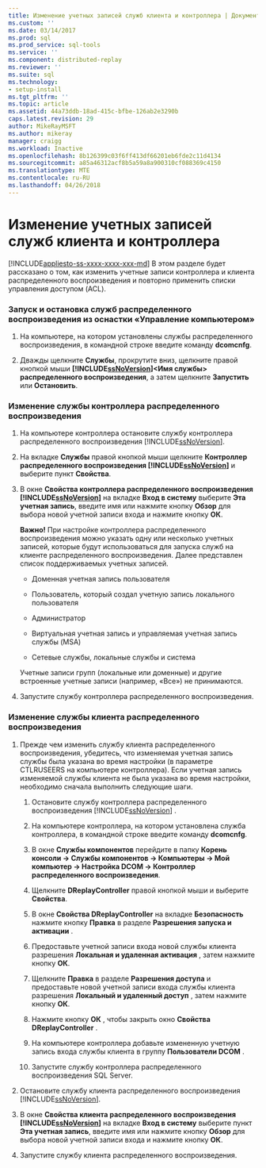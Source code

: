 ```yaml
---
title: Изменение учетных записей служб клиента и контроллера | Документы Майкрософт
ms.custom: ''
ms.date: 03/14/2017
ms.prod: sql
ms.prod_service: sql-tools
ms.service: ''
ms.component: distributed-replay
ms.reviewer: ''
ms.suite: sql
ms.technology:
- setup-install
ms.tgt_pltfrm: ''
ms.topic: article
ms.assetid: 44a73ddb-18ad-415c-bfbe-126ab2e3290b
caps.latest.revision: 29
author: MikeRayMSFT
ms.author: mikeray
manager: craigg
ms.workload: Inactive
ms.openlocfilehash: 8b126399c03f6ff413df66201eb6fde2c11d4134
ms.sourcegitcommit: a85a46312acf8b5a59a8a900310cf088369c4150
ms.translationtype: MTE
ms.contentlocale: ru-RU
ms.lasthandoff: 04/26/2018
---
```

# <a name="modify-the-controller-and-client-services-accounts"></a>Изменение учетных записей служб клиента и контроллера
[!INCLUDE[appliesto-ss-xxxx-xxxx-xxx-md](../../includes/appliesto-ss-xxxx-xxxx-xxx-md.md)]
  В этом разделе будет рассказано о том, как изменить учетные записи контроллера и клиента распределенного воспроизведения и повторно применить списки управления доступом (ACL).  
  
### <a name="to-start-or-stop-the-distributed-replay-services-using-computer-management"></a>Запуск и остановка служб распределенного воспроизведения из оснастки «Управление компьютером»  
  
1.  На компьютере, на котором установлены службы распределенного воспроизведения, в командной строке введите команду **dcomcnfg**.  
  
2.  Дважды щелкните **Службы**, прокрутите вниз, щелкните правой кнопкой мыши **[!INCLUDE[ssNoVersion](../../includes/ssnoversion-md.md)]\<Имя службы> распределенного воспроизведения**, а затем щелкните **Запустить** или **Остановить**.  
  
### <a name="to-modify-the-distributed-replay-controller-service"></a>Изменение службы контроллера распределенного воспроизведения  
  
1.  На компьютере контроллера остановите службу контроллера распределенного воспроизведения [!INCLUDE[ssNoVersion](../../includes/ssnoversion-md.md)].  
  
2.  На вкладке **Службы** правой кнопкой мыши щелкните **Контроллер распределенного воспроизведения [!INCLUDE[ssNoVersion](../../includes/ssnoversion-md.md)]** и выберите пункт **Свойства**.  
  
3.  В окне **Свойства контроллера распределенного воспроизведения [!INCLUDE[ssNoVersion](../../includes/ssnoversion-md.md)]** на вкладке **Вход в систему** выберите **Эта учетная запись**, введите имя или нажмите кнопку **Обзор** для выбора новой учетной записи входа и нажмите кнопку **ОК**.  
  
     **Важно!** При настройке контроллера распределенного воспроизведения можно указать одну или несколько учетных записей, которые будут использоваться для запуска служб на клиенте распределенного воспроизведения. Далее представлен список поддерживаемых учетных записей.  
  
    -   Доменная учетная запись пользователя  
  
    -   Пользователь, который создал учетную запись локального пользователя  
  
    -   Администратор  
  
    -   Виртуальная учетная запись и управляемая учетная запись службы (MSA)  
  
    -   Сетевые службы, локальные службы и система  
  
     Учетные записи групп (локальные или доменные) и другие встроенные учетные записи (например, «Все») не принимаются.  
  
4.  Запустите службу контроллера распределенного воспроизведения.  
  
### <a name="to-modify-the-distributed-replay-client-service"></a>Изменение службы клиента распределенного воспроизведения  
  
1.  Прежде чем изменить службу клиента распределенного воспроизведения, убедитесь, что изменяемая учетная запись службы была указана во время настройки (в параметре CTLRUSEERS на компьютере контроллера). Если учетная запись изменяемой службы клиента не была указана во время настройки, необходимо сначала выполнить следующие шаги.  
  
    1.  Остановите службу контроллера распределенного воспроизведения [!INCLUDE[ssNoVersion](../../includes/ssnoversion-md.md)] .  
  
    2.  На компьютере контроллера, на котором установлена служба контроллера, в командной строке введите команду **dcomcnfg**.  
  
    3.  В окне **Службы компонентов** перейдите в папку **Корень консоли -> Службы компонентов -> Компьютеры -> Мой компьютер -> Настройка DCOM -> Контроллер распределенного воспроизведения**.  
  
    4.  Щелкните **DReplayController** правой кнопкой мыши и выберите **Свойства**.  
  
    5.  В окне **Свойства DReplayController** на вкладке **Безопасность** нажмите кнопку **Правка** в разделе **Разрешения запуска и активации** .  
  
    6.  Предоставьте учетной записи входа новой службы клиента разрешения **Локальная и удаленная активация** , затем нажмите кнопку **ОК**.  
  
    7.  Щелкните **Правка** в разделе **Разрешения доступа** и предоставьте новой учетной записи входа службы клиента разрешения **Локальный и удаленный доступ** , затем нажмите кнопку **ОК**.  
  
    8.  Нажмите кнопку **ОК** , чтобы закрыть окно **Свойства DReplayController** .  
  
    9. На компьютере контроллера добавьте измененную учетную запись входа службы клиента в группу **Пользователи DCOM** .  
  
    10. Запустите службу контроллера распределенного воспроизведения SQL Server.  
  
2.  Остановите службу клиента распределенного воспроизведения [!INCLUDE[ssNoVersion](../../includes/ssnoversion-md.md)].  
  
3.  В окне **Свойства клиента распределенного воспроизведения [!INCLUDE[ssNoVersion](../../includes/ssnoversion-md.md)]** на вкладке **Вход в систему** выберите пункт **Эта учетная запись**, введите имя или нажмите кнопку **Обзор** для выбора новой учетной записи входа и нажмите кнопку **ОК**.  
  
4.  Запустите службу клиента распределенного воспроизведения.  
  
  
